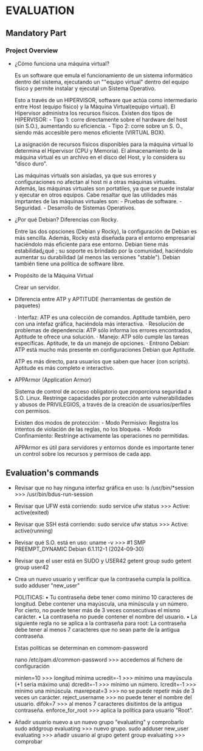 # EVALUATION

## Mandatory Part

### Project Overview

- ¿Cómo funciona una máquina virtual?

    Es un software que emula el funcionamiento de un sistema informático dentro del sistema, ejecutando un ""equipo virtual" dentro del equipo físico y permite instalar y ejecutal un Sistema Operativo.

    Esto a través de un HIPERVISOR, software que actúa como intermediario entre Host (equipo físico) y la Máquina Virtual(equipo virtual). El Hipervisor administra los recursos físicos.
    Existen dos tipos de HIPERVISOR:
        -   Tipo 1: corre directamente sobre el hardware del host (sin S.O.), aumentando su eficiencia.
        -   Tipo 2: corre sobre un S. O., siendo más accesible pero menos eficiente (VIRTUAL BOX).

    La asignación de recursos físicos disponibles para la máquina virtual lo determina el Hipervisor (CPU y Memoria). El almacenamiento de la máquina virtual es un archivo en el disco del Host, y lo considera su "disco duro".

    Las máquinas virtuals son aisladas, ya que sus errores y configuraciones no afectan al host ni a otras máquinas virtuales. Además, las máquinas virtuales son portatiles, ya que se puede instalar y ejecutar en otros equipos. Cabe resaltar que las utilidades más imprtantes de las máquinas virtuales son:
        -   Pruebas de software.
        -   Seguridad.
        -   Desarrollo de Sistemas Operativos.

- ¿Por qué Debian? Diferencias con Rocky.

    Entre las dos opsciones (Debian y Rocky), la configuración de Debian es más sencilla. Además, Rocky está diseñada para el entorno empresarial haciéndolo más eficiente para ese entorno.
    Debian tiene más estabilidad¿qué ; su soporte es brindado por la comunidad, haciéndolo aumentar su durabilidad (al menos las versiones "stable"). Debian también tiene una política de software libre.

- Propósito de la Máquina Virtual

    Crear un servidor.

- Diferencia entre ATP y APTITUDE (herramientas de gestión de paquetes)

    · Interfaz: ATP es una colección de comandos. Aptitude también, pero con una intefaz gráfica, haciéndola más interactiva.
    · Resolución de problemas de dependencia: ATP sólo informa los errores encontrados, Aptitude te ofrece una solución.
    · Manejo: ATP sólo cumple las tareas específicas. Aptitude, te da un manejo de opciones.
    · Entrono Debian: ATP está mucho más presente en configuraciones Debian que Aptitude.

    ATP es más directo, para usuarios que saben que hacer (con scripts). Aptitude es más completo e interactivo.

- APPArmor (Application Armor)

    Sistema de control de acceso obligatorio que proporciona seguridad a S.O. Linux. Restringe capacidades por protección ante vulnerabilidades y abusos de PRIVILEGIOS, a través de la creación de usuarios/perfiles con permisos.

    Existen dos modos de protección:
        -   Modo Permisivo: Registra los intentos de violación de las reglas, no los bloquea.
        -   Modo Confinamiento: Restringe activamente las operaciones no permitidas.

    APPArmor es útil para servidores y entornos donde es importante tener un control sobre los recursos y permisos de cada app.

## Evaluation's commands

- Revisar que no hay ninguna interfaz gráfica en uso:
    ls /usr/bin/*session            >>>         /usr/bin/bdus-run-session

- Revisar que UFW está corriendo:
    sudo service ufw status         >>>         Active: active(exited)

- Revisar que SSH está corriendo:
    sudo service ufw status         >>>         Active: active(running)

- Revisar qué S.O. está en uso:
    uname -v            >>>         #1 SMP PREEMPT_DYNAMIC Debian 6.1.112-1 (2024-09-30)

- Revisar que el user está en SUDO y USER42
    getent group sudo
    getent group user42

- Crea un nuevo usuario y verificar que la contraseña cumpla la política.
    sudo adduser "new_user"

    POLITICAS:
    • Tu contraseña debe tener como mínimo 10 caracteres de longitud. Debe contener una mayúscula, una minúscula y un número. Por cierto, no puede tener más de 3 veces consecutivas el mismo carácter.
    • La contraseña no puede contener el nombre del usuario.
    • La siguiente regla no se aplica a la contraseña para root: La contraseña debe tener al menos 7 caracteres que no sean parte de la antigua contraseña.

    Estas políticas se determinan en commom-password

    nano /etc/pam.d/common-password         >>>         accedemos al fichero de configuración

    minlen=10           >>>         longitud mínima
    ucredit=-1          >>>         mínimo una mayúscula (+1 sería máximo una)
    dcredit=-1          >>>         mínimo un número.
    lcredit=-1          >>>         mínimo una minúscula.
    maxrepeat=3         >>>         no se puede repetir más de 3 veces un carácter.
    reject_username     >>>         no puede tener el nombre del usuario.
    difok=7             >>>         al menos 7 caracteres disitintos de la antigua contraseña.
    enforce_for_root    >>>         aplica la política para usuario "Root".

- Añadir usuario nuevo a un nuevo grupo "evaluating" y comprobarlo
    sudo addgroup evaluating            >>>         nuevo grupo.
    sudo adduser new_user evaluating    >>>         añadir usuario al grupo
    getent group evaluating             >>>         comprobar